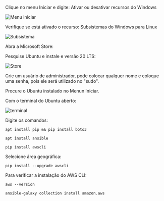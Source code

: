 Clique no menu Iniciar e digite: Ativar ou desativar recursos do Windows 

![Menu iniciar](https://github.com/nidiodolfini/InfraII/blob/main/Ansible/img/manu%20iniciar.png?raw=true)


Verifique se está ativado o recurso: Subsistemas do Windows para Linux

![Subsistema](https://raw.githubusercontent.com/nidiodolfini/InfraII/main/Ansible/img/ativar%20subsistemas.png)

Abra a Microsoft Store:


Pesquise Ubuntu e instale e versão 20 LTS:

![Store](https://github.com/nidiodolfini/InfraII/blob/main/Ansible/img/instalar%20ubuntu.png?raw=true)

Crie um usuário de administrador, pode colocar qualquer nome e coloque uma senha, pois ele será utilizado no "sudo".

Procure o Ubuntu instalado no Menun Iniciar.

Com o terminal do Ubuntu aberto:

![terminal](https://github.com/nidiodolfini/InfraII/blob/main/Ansible/img/ubuntu.png?raw=true)


Digite os comandos:

```
apt install pip && pip install boto3
```
```
apt install ansible
```
```
pip install awscli
```

Selecione área geográfica:

```
pip install --upgrade awscli
```

Para verificar a instalação do AWS CLI:
```
aws --version
```

```
ansible-galaxy collection install amazon.aws
```